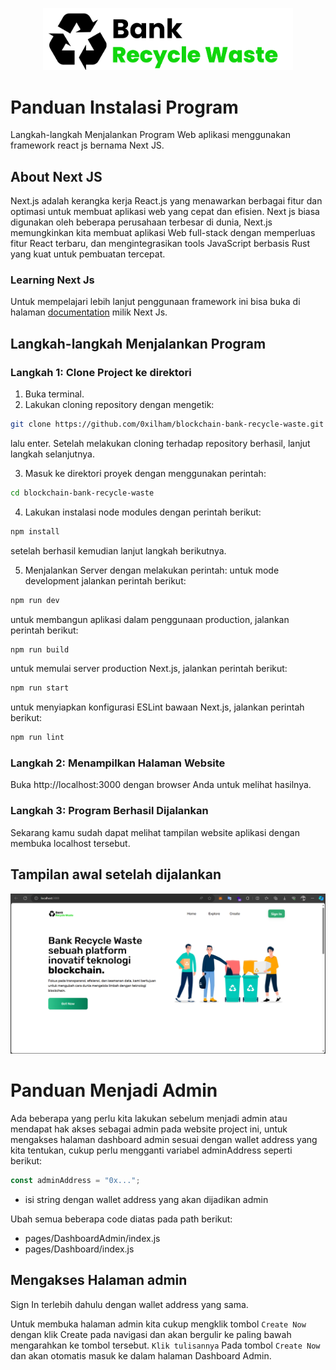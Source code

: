 <p align="center"><a href="https://github.com/0xilham/blockchain-bank-recycle-waste" target="_blank"><img src="https://github.com/0xilham/blockchain-bank-recycle-waste/blob/d173b17699edc438f94cb02aa32372e283a2caed/public/assets/logo.png" width="400" alt="Logo"></a></p>

# Panduan Instalasi Program

Langkah-langkah Menjalankan Program Web aplikasi menggunakan framework react js bernama Next JS.

## About Next JS

Next.js adalah kerangka kerja React.js yang menawarkan berbagai fitur dan optimasi untuk membuat aplikasi web yang cepat dan efisien. Next js biasa digunakan oleh beberapa perusahaan terbesar di dunia, Next.js memungkinkan kita membuat aplikasi Web full-stack dengan memperluas fitur React terbaru, dan mengintegrasikan tools JavaScript berbasis Rust yang kuat untuk pembuatan tercepat.

### Learning Next Js

Untuk mempelajari lebih lanjut penggunaan framework ini bisa buka di halaman [documentation](https://nextjs.org/docs) milik Next Js.

## Langkah-langkah Menjalankan Program

### Langkah 1: Clone Project ke direktori

1. Buka terminal.
2. Lakukan cloning repository dengan mengetik:

```sh
git clone https://github.com/0xilham/blockchain-bank-recycle-waste.git
```

lalu enter. Setelah melakukan cloning terhadap repository berhasil, lanjut langkah selanjutnya.

3. Masuk ke direktori proyek dengan menggunakan perintah:

```sh
cd blockchain-bank-recycle-waste
```

4. Lakukan instalasi node modules dengan perintah berikut:

```sh
npm install
```

setelah berhasil kemudian lanjut langkah berikutnya.

5. Menjalankan Server dengan melakukan perintah:
   untuk mode development jalankan perintah berikut:

```sh
npm run dev
```

untuk membangun aplikasi dalam penggunaan production, jalankan perintah berikut:

```sh
npm run build
```

untuk memulai server production Next.js, jalankan perintah berikut:

```sh
npm run start
```

untuk menyiapkan konfigurasi ESLint bawaan Next.js, jalankan perintah berikut:

```sh
npm run lint
```

### Langkah 2: Menampilkan Halaman Website

Buka http://localhost:3000 dengan browser Anda untuk melihat hasilnya.

### Langkah 3: Program Berhasil Dijalankan

Sekarang kamu sudah dapat melihat tampilan website aplikasi dengan membuka localhost tersebut.

## Tampilan awal setelah dijalankan

![App Screenshot](https://github.com/0xilham/blockchain-bank-recycle-waste/blob/d173b17699edc438f94cb02aa32372e283a2caed/public/assets/ss.png)

# Panduan Menjadi Admin

Ada beberapa yang perlu kita lakukan sebelum menjadi admin atau mendapat hak akses sebagai admin pada website project ini, untuk mengakses halaman dashboard admin sesuai dengan wallet address yang kita tentukan, cukup perlu mengganti variabel adminAddress seperti berikut:

```js
const adminAddress = "0x...";
```

- isi string dengan wallet address yang akan dijadikan admin

Ubah semua beberapa code diatas pada path berikut:

- pages/DashboardAdmin/index.js
- pages/Dashboard/index.js

## Mengakses Halaman admin

Sign In terlebih dahulu dengan wallet address yang sama.

Untuk membuka halaman admin kita cukup mengklik tombol `Create Now` dengan klik Create pada navigasi dan akan bergulir ke paling bawah mengarahkan ke tombol tersebut. `Klik tulisannya` Pada tombol `Create Now` dan akan otomatis masuk ke dalam halaman Dashboard Admin.
